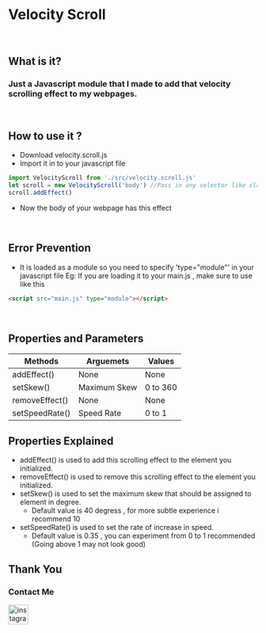 # Velocity Scroll

<br/>

## What is it? 
### Just a Javascript module that I made to add that velocity scrolling effect to my webpages.

<br/>

## How to use it ?
* Download velocity.scroll.js
* Import it in to your javascript file
```javascript
import VelocityScroll from './src/velocity.scroll.js'
let scroll = new VelocityScroll('body') //Pass in any selector like classes and id as arguement
scroll.addEffect()
```
* Now the body of your webpage has this effect

<br/>

## Error Prevention
* It is loaded as a module so you need to specify 'type="module"' in your javascript file
Eg: If you are loading it to your main.js , make sure to use like this
```html
<script src="main.js" type="module"></script>
```
<br/>

## Properties and Parameters
| Methods        | Arguemets     | Values   |
| -------------  | ------------- | -------- |
| addEffect()    | None          | None     |
| setSkew()      | Maximum Skew  | 0 to 360 |
| removeEffect() | None          | None     |
| setSpeedRate() | Speed Rate    | 0 to 1   | 0 to 1 is recommended you can set to anything

## Properties Explained
* addEffect() is used to add this scrolling effect to the element you initialized.
* removeEffect() is used to remove this scrolling effect to the element you initialized.
* setSkew() is used to set the maximum skew that should be assigned to element in degree.
  * Default value is 40 degress , for more subtle experience i recommend 10
* setSpeedRate() is used to set the rate of increase in speed.
  * Default value is 0.35 , you can experiment from 0 to 1 recommended (Going above 1 may not look good)

## Thank You

### Contact Me
[<img src='https://img.icons8.com/fluent/50/000000/instagram-new.png' alt='instagram' height='40'>](https://www.instagram.com/ajmal_mohad)  